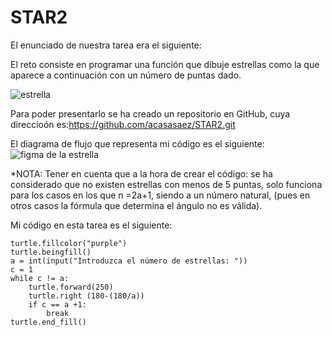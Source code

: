 # STAR2
El enunciado de nuestra tarea era el siguiente:

El reto consiste en programar una función que dibuje estrellas como la que aparece a continuación con un número de puntas dado.

![estrella](https://user-images.githubusercontent.com/91721826/146766174-6b6d5639-503d-4493-abf4-9537eb7cf623.png)

Para poder presentarlo se ha creado un repositorio en GitHub, cuya direccioón es:https://github.com/acasasaez/STAR2.git

El diagrama de flujo que representa mi código es el siguiente:
![figma de la estrella](https://user-images.githubusercontent.com/91721826/146793232-8a50b53e-a5f5-410b-b3ab-df9c562fe6f1.jpg)


*NOTA: Tener en cuenta que a la hora de crear el código: se ha considerado que no existen estrellas con menos de 5 puntas, solo funciona para los casos en los que n =2a+1, siendo a un número natural, (pues en otros casos la fórmula que determina el ángulo no es válida).

Mi código en esta tarea es el siguiente:

```import turtle 
turtle.fillcolor("purple")
turtle.beingfill()
a = int(input("Introduzca el número de estrellas: "))
c = 1
while c != a:
    turtle.forward(250)
    turtle.right (180-(180/a))
    if c == a +1:
        break
turtle.end_fill()
